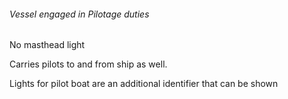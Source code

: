 ###### Vessel engaged in Pilotage duties
No masthead light

Carries pilots to and from ship as well. 

Lights for pilot boat are an additional identifier that can be shown